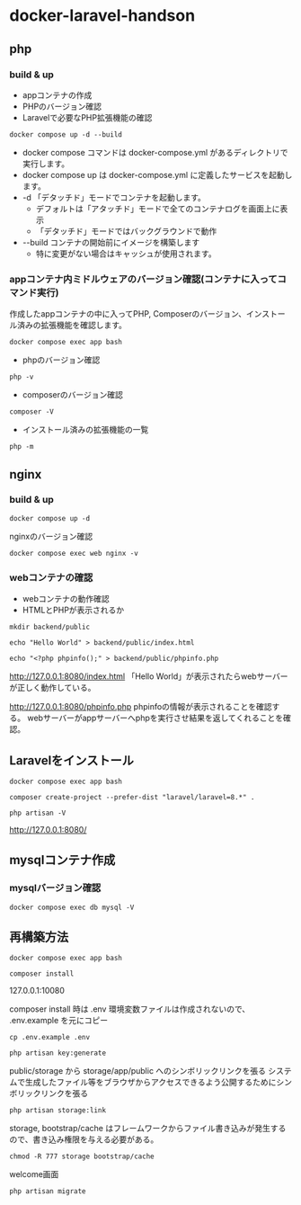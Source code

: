 # docker-laravel-handson
## php
### build & up
- appコンテナの作成
- PHPのバージョン確認
- Laravelで必要なPHP拡張機能の確認

`docker compose up -d --build`

- docker compose コマンドは docker-compose.yml があるディレクトリで実行します。
- docker compose up は docker-compose.yml に定義したサービスを起動します。
- -d 「デタッチド」モードでコンテナを起動します。
  - デフォルトは「アタッチド」モードで全てのコンテナログを画面上に表示
  - 「デタッチド」モードではバックグラウンドで動作
- --build コンテナの開始前にイメージを構築します
  - 特に変更がない場合はキャッシュが使用されます。


### appコンテナ内ミドルウェアのバージョン確認(コンテナに入ってコマンド実行)
作成したappコンテナの中に入ってPHP, Composerのバージョン、インストール済みの拡張機能を確認します。

`docker compose exec app bash`

- phpのバージョン確認

`php -v`

- composerのバージョン確認

`composer -V`

- インストール済みの拡張機能の一覧

`php -m`

## nginx
### build & up
`docker compose up -d`

nginxのバージョン確認

`docker compose exec web nginx -v`

### webコンテナの確認
- webコンテナの動作確認
- HTMLとPHPが表示されるか

`mkdir backend/public`

`echo "Hello World" > backend/public/index.html`

`echo "<?php phpinfo();" > backend/public/phpinfo.php`

http://127.0.0.1:8080/index.html
「Hello World」が表示されたらwebサーバーが正しく動作している。

http://127.0.0.1:8080/phpinfo.php
phpinfoの情報が表示されることを確認する。
webサーバーがappサーバーへphpを実行させ結果を返してくれることを確認。

## Laravelをインストール
`docker compose exec app bash`

`composer create-project --prefer-dist "laravel/laravel=8.*" .`

`php artisan -V`

http://127.0.0.1:8080/


## mysqlコンテナ作成
### mysqlバージョン確認
`docker compose exec db mysql -V`


## 再構築方法
`docker compose exec app bash`

`composer install`

127.0.0.1:10080

composer install 時は .env 環境変数ファイルは作成されないので、 .env.example を元にコピー

`cp .env.example .env`

`php artisan key:generate`

public/storage から storage/app/public へのシンボリックリンクを張る
システムで生成したファイル等をブラウザからアクセスできるよう公開するためにシンボリックリンクを張る

`php artisan storage:link`

storage, bootstrap/cache はフレームワークからファイル書き込みが発生するので、書き込み権限を与える必要がある。

`chmod -R 777 storage bootstrap/cache`

welcome画面

`php artisan migrate`